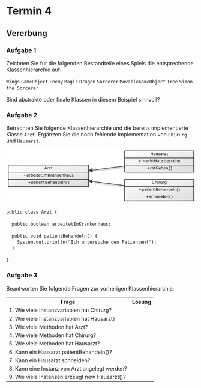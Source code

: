 # Termin 4

## Vererbung

### Aufgabe 1
Zeichnen Sie für die folgenden Bestandteile eines Spiels die entsprechende Klassenhierarchie auf:

`Wings` `GameObject` `Enemy` `Magic` `Dragon` `Sorcerer` `MovableGameObject` `Tree` `Simon the Sorcerer`

Sind abstrakte oder finale Klassen in diesem Beispiel sinnvoll?

### Aufgabe 2
Betrachten Sie folgende Klassenhierarchie und die bereits implementierte Klasse `Arzt`. Ergänzen Sie die noch fehlende Implementation von `Chirurg` und `Hausarzt`.

![](class_diagram.png)

    public class Arzt {

      public boolean arbeitetImKrankenhaus;

      public void patientBehandeln() {
        System.out.println("Ich untersuche den Patienten!");
      }

    }

### Aufgabe 3
Beantworten Sie folgende Fragen zur vorherigen Klassenhierarchie:

<table>
    <tr>
        <th>Frage</th>
        <th>Lösung</th>
    </tr>
    <tr>
        <td>1. Wie viele Instanzvariablen hat Chirurg?</td>
        <td></td>
    </tr>
    <tr>
        <td>2. Wie viele Instanzvariablen hat Hausarzt?</td>
        <td></td>
    </tr>
    <tr>
        <td>3. Wie viele Methoden hat Arzt?</td>
        <td></td>
    </tr>
    <tr>
        <td>4. Wie viele Methoden hat Chirurg? </td>
        <td></td>
    </tr>
    <tr>
        <td>5. Wie viele Methoden hat Hausarzt?</td>
        <td></td>
    </tr>
    <tr>
        <td>6. Kann ein Hausarzt patientBehandeln()? </td>
        <td></td>
    </tr>
    <tr>
        <td>7. Kann ein Hausarzt schneiden?</td>
        <td></td>
    </tr>
    <tr>
        <td>8. Kann eine Instanz von Arzt angelegt werden?</td>
        <td></td>
    </tr>
    <tr>
        <td>9. Wie viele Instanzen erzeugt new Hausarzt()?</td>
        <td></td>
    </tr>
</table>

